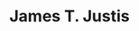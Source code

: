 ---
title: James T. Justis
redirect_from:
  - /people/james-delisco-beeks
  - /people/delisco
  - /people/james-d-beeks
  - /people/james-beeks
other_names:
  - James Delisco Beeks
  - Delisco
  - James D. Beeks
  - James Beeks
layout: people
image: 
image_credit: 
image_alt: 
image_caption: 
birth_info:
  birth_name: James Beeks
details:
  Website: 
  Facebook:
  Twitter: 
  Instagram: 
  LinkedIn: 
  IBDB: James T. Justis | james-t-justis-532383
  IMDb: James Delisco Beeks | nm1950470
Press:
- "Ross, Jacqueline. \"Singer finds approval in the footlights.\" The Florida Times-Union, City ed., sec. Lifestyle, 13 Aug. 1999, pp. E-1.": \media\news\Singer_finds_approval_in_the_footlights__Florida_Times-Union_The_Jacksonville_FL___August_13_1999__pE-1.pdf
---